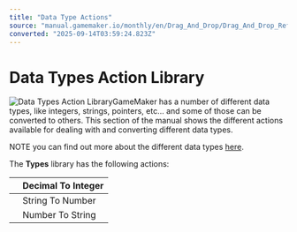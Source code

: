 ```yaml
---
title: "Data Type Actions"
source: "manual.gamemaker.io/monthly/en/Drag_And_Drop/Drag_And_Drop_Reference/Data_Types/Data_Type_Actions.htm"
converted: "2025-09-14T03:59:24.823Z"
---
```


# Data Types Action Library

![Data Types Action Library](../../../assets/Images/Scripting_Reference/Drag_And_Drop/Reference/Data_Types/lib_Type.png)GameMaker has a number of different data types, like integers, strings, pointers, etc... and some of those can be converted to others. This section of the manual shows the different actions available for dealing with and converting different data types.

NOTE you can find out more about the different data types [here](../../../GameMaker_Language/GML_Overview/Data_Types.md).

The **Types** library has the following actions:

|  | Decimal To Integer |
| --- | --- |
|  | String To Number |
|  | Number To String |
